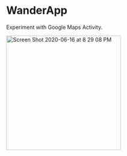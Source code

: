 # WanderApp

Experiment with Google Maps Activity.

<img width="304" alt="Screen Shot 2020-06-16 at 8 29 08 PM" src="https://user-images.githubusercontent.com/58568596/84841580-bc19e380-b010-11ea-8cd7-3ea07a614f8c.png">
